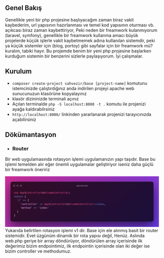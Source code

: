 ## Genel Bakış
Genellikle yeni bir php projesine başlıyacağım zaman biraz vakit kaybederim, url yapısının hazırlanması ve temel kod yapısının oturması vb. açıkcası 
biraz zaman kaybettiriyor, Peki neden bir freamwork kulanmıyorum (laravel, symfony), genellikle bir freamwork kullanma amacı büyük projelerde küçük işlerle vakit
kaybetmemek adına kullanılan sistemdir, peki ya küçük sistemler için (blog, portoy) gibi sayfalar için bir freamwork mü? kuralım, tabiki hayır. Bu projemde benim 
bir yeni php projesine başlarken kurduğum sistemin bir benzerini sizlerle paylaşıyorum. İyi çalışmalar.

## Kurulum
- ``composer create-project sahvezir/base [project-name]`` komutunu istemcinizde çalıştırdığınız anda indirilen projeyi apache web sunucunuzun klasörüne kopyalayınız 
- klasör dizininizde terminali açınız
- Açılan terminalde ``php -S localhost:8000 -t .`` komutu ile projenizi ayağa kaldırabilrsiniz
- ``http://localhost:8000/`` linkinden yararlanarak projenizi tarayıcınızda açabilirsiniz

## Dökümantasyon
* ### Router
Bir web uygulamasında rotasyon işlemi uygulamanızın yapı taşıdır. Base bu işlemi temelden alır eğer önemli uygulamalar geliştiriyor iseniz daha güçlü bir freamwork öneririz



![alt text](/app/views/images/docs/app_web.php.png)
Yukarıda belirtilen rotasyon işlemi v1 dir. Base için ele alınmış basit bir router sistemidir. Evet üzgünüm dinamik bir rota yapısı değil, Henüz.
Aslında web.php geriye bir array döndürüyor, döndürülen array içerisinde ilk değerimiz bizim endpointimiz, ilk endpointin içerisinde olan iki değer ise bizim controller ve methodumuz.
